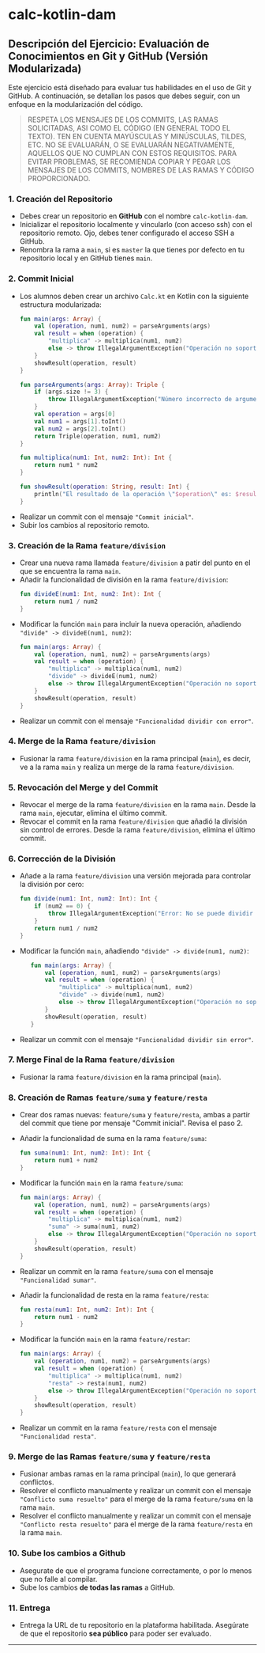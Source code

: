 # calc-kotlin-dam

## Descripción del Ejercicio: Evaluación de Conocimientos en Git y GitHub (Versión Modularizada)

Este ejercicio está diseñado para evaluar tus habilidades en el uso de Git y GitHub. A continuación, se detallan los pasos que debes seguir, con un enfoque en la modularización del código.

> RESPETA LOS MENSAJES DE LOS COMMITS, LAS RAMAS SOLICITADAS, ASI COMO EL CÓDIGO (EN GENERAL TODO EL TEXTO). TEN EN CUENTA MAYÚSCULAS Y MINÚSCULAS, TILDES, ETC. NO SE EVALUARÁN, O SE EVALUARÁN NEGATIVAMENTE, AQUELLOS QUE NO CUMPLAN CON ESTOS REQUISITOS. PARA EVITAR PROBLEMAS, SE RECOMIENDA COPIAR Y PEGAR LOS MENSAJES DE LOS COMMITS, NOMBRES DE LAS RAMAS Y CÓDIGO PROPORCIONADO.

### **1. Creación del Repositorio**
- Debes crear un repositorio en **GitHub** con el nombre `calc-kotlin-dam`.
- Inicializar el repositorio localmente y vincularlo (con acceso ssh) con el repositorio remoto. Ojo, debes tener configurado el acceso SSH a GitHub.
- Renombra la rama a `main`, si es `master` la que tienes por defecto en tu repositorio local y en GitHub tienes `main`.

### **2. Commit Inicial**
- Los alumnos deben crear un archivo `Calc.kt` en Kotlin con la siguiente estructura modularizada:
  ```kotlin
  fun main(args: Array) {
      val (operation, num1, num2) = parseArguments(args)
      val result = when (operation) {
          "multiplica" -> multiplica(num1, num2)
          else -> throw IllegalArgumentException("Operación no soportada")
      }
      showResult(operation, result)
  }

  fun parseArguments(args: Array): Triple {
      if (args.size != 3) {
          throw IllegalArgumentException("Número incorrecto de argumentos")
      }
      val operation = args[0]
      val num1 = args[1].toInt()
      val num2 = args[2].toInt()
      return Triple(operation, num1, num2)
  }

  fun multiplica(num1: Int, num2: Int): Int {
      return num1 * num2
  }

  fun showResult(operation: String, result: Int) {
      println("El resultado de la operación \"$operation\" es: $result")
  }
  ```
- Realizar un commit con el mensaje `"Commit inicial"`.
- Subir los cambios al repositorio remoto.

### **3. Creación de la Rama `feature/division`**
- Crear una nueva rama llamada `feature/division` a patir del punto en el que se encuentra la rama `main`.
- Añadir la funcionalidad de división en la rama `feature/division`:
  ```kotlin
  fun divideE(num1: Int, num2: Int): Int {
      return num1 / num2
  }
  ```
- Modificar la función `main` para incluir la nueva operación, añadiendo `"divide" -> divideE(num1, num2)`:
  ```kotlin
  fun main(args: Array) {
      val (operation, num1, num2) = parseArguments(args)
      val result = when (operation) {
          "multiplica" -> multiplica(num1, num2)
          "divide" -> divideE(num1, num2)
          else -> throw IllegalArgumentException("Operación no soportada")
      }
      showResult(operation, result)
  }
  ```
- Realizar un commit con el mensaje `"Funcionalidad dividir con error"`.

### **4. Merge de la Rama `feature/division`**
- Fusionar la rama `feature/division` en la rama principal (`main`), es decir, ve a la rama `main` y realiza un merge de la rama `feature/division`.

### **5. Revocación del Merge y del Commit**
- Revocar el merge de la rama `feature/division` en la rama `main`. Desde la rama `main`, ejecutar, elimina el último commit.
- Revocar el commit en la rama `feature/division` que añadió la división sin control de errores. Desde la rama `feature/division`, elimina el último commit.

### **6. Corrección de la División**
- Añade a la rama `feature/division` una versión mejorada para controlar la división por cero:
  ```kotlin
  fun divide(num1: Int, num2: Int): Int {
      if (num2 == 0) {
          throw IllegalArgumentException("Error: No se puede dividir por cero")
      }
      return num1 / num2
  }
  ```

- Modificar la función `main`, añadiendo `"divide" -> divide(num1, num2)`:
  ```kotlin
     fun main(args: Array) {
         val (operation, num1, num2) = parseArguments(args)
         val result = when (operation) {
             "multiplica" -> multiplica(num1, num2)
             "divide" -> divide(num1, num2)
             else -> throw IllegalArgumentException("Operación no soportada")
         }
         showResult(operation, result)
     }
  ```  
- Realizar un commit con el mensaje `"Funcionalidad dividir sin error"`.

### **7. Merge Final de la Rama `feature/division`**
- Fusionar la rama `feature/division` en la rama principal (`main`).

### **8. Creación de Ramas `feature/suma` y `feature/resta`**
- Crear dos ramas nuevas: `feature/suma` y `feature/resta`, ambas a partir del commit que tiene por mensaje "Commit inicial". Revisa el paso 2. 
- Añadir la funcionalidad de suma en la rama `feature/suma`:
  ```kotlin
  fun suma(num1: Int, num2: Int): Int {
      return num1 + num2
  }
  ```
- Modificar la función `main` en la rama `feature/suma`:
  ```kotlin
  fun main(args: Array) {
      val (operation, num1, num2) = parseArguments(args)
      val result = when (operation) {
          "multiplica" -> multiplica(num1, num2)
          "suma" -> suma(num1, num2)
          else -> throw IllegalArgumentException("Operación no soportada")
      }
      showResult(operation, result)
  }
  ```

- Realizar un commit en la rama `feature/suma` con el mensaje `"Funcionalidad sumar"`.

- Añadir la funcionalidad de resta en la rama `feature/resta`:
  ```kotlin
  fun resta(num1: Int, num2: Int): Int {
      return num1 - num2
  }
  ```
- Modificar la función `main` en la rama `feature/restar`:
  ```kotlin
  fun main(args: Array) {
      val (operation, num1, num2) = parseArguments(args)
      val result = when (operation) {
          "multiplica" -> multiplica(num1, num2)
          "resta" -> resta(num1, num2)
          else -> throw IllegalArgumentException("Operación no soportada")
      }
      showResult(operation, result)
  }
  ```

- Realizar un commit en la rama `feature/resta` con el mensaje `"Funcionalidad resta"`.

### **9. Merge de las Ramas `feature/suma` y `feature/resta`**
- Fusionar ambas ramas en la rama principal (`main`), lo que generará conflictos.
- Resolver el conflicto manualmente y realizar un commit con el mensaje `"Conflicto suma resuelto"` para el merge de la rama `feature/suma` en la rama `main`.
- Resolver el conflicto manualmente y realizar un commit con el mensaje `"Conflicto resta resuelto"` para el merge de la rama `feature/resta` en la rama `main`.

### **10. Sube los cambios a Github**
- Asegurate de que el programa funcione correctamente, o por lo menos que no falle al compilar.
- Sube los cambios **de todas las ramas** a GitHub.

### **11. Entrega**
- Entrega la URL de tu repositorio en la plataforma habilitada. Asegúrate de que el repositorio **sea público** para poder ser evaluado.
---
